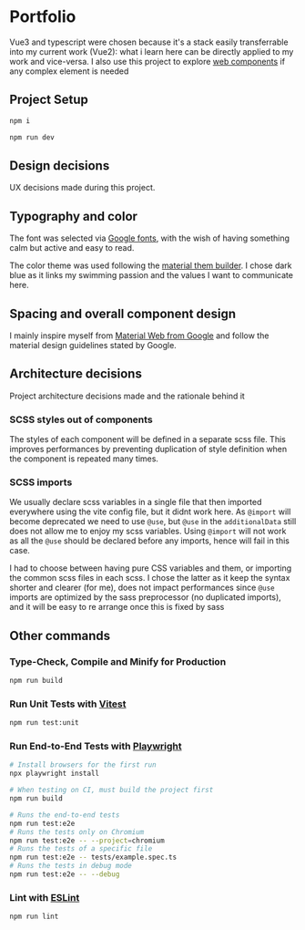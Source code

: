 # Portfolio
Vue3 and typescript were chosen because it's a stack easily transferrable into my current work (Vue2): what i learn here can be directly applied to my work and vice-versa.
I also use this project to explore [web components](https://developer.mozilla.org/en-US/docs/Web/API/Web_components) if any complex element is needed

## Project Setup
 
```sh
npm i
```
```sh
npm run dev
```
## Design decisions
UX decisions made during this project.
## Typography and color
The font was selected via [Google fonts](https://fonts.google.com/selection), with the wish of having something calm but active and easy to read.

The color theme was used following the [material them builder](https://www.figma.com/community/plugin/1034969338659738588/material-theme-builder). I chose dark blue as it links my swimming passion and the values I want to communicate here.
## Spacing and overall component design
I mainly inspire myself from [Material Web from Google](https://github.com/material-components/material-web) and follow the material design guidelines stated by Google. 


## Architecture decisions
Project architecture decisions made and the rationale behind it
### SCSS styles out of components
The styles of each component will be defined in a separate scss file. This improves performances by preventing duplication of style definition when the component is repeated many times. 

### SCSS imports
We usually declare scss variables in a single file that then imported everywhere using the vite config file, but it didnt work here. As `@import` will become deprecated we need to use `@use`, but `@use` in the `additionalData` still does not allow me to enjoy my scss variables. Using `@import` will not work as all the `@use` should be declared before any imports, hence will fail in this case.

I had to choose between having pure CSS variables and them, or importing the common scss files in each scss. I chose the latter as it keep the syntax shorter and clearer (for me), does not impact performances since `@use` imports are optimized by the sass preprocessor (no duplicated imports), and it will be easy to re arrange once this is fixed by sass



## Other commands

### Type-Check, Compile and Minify for Production

```sh
npm run build
```

### Run Unit Tests with [Vitest](https://vitest.dev/)

```sh
npm run test:unit
```

### Run End-to-End Tests with [Playwright](https://playwright.dev)

```sh
# Install browsers for the first run
npx playwright install

# When testing on CI, must build the project first
npm run build

# Runs the end-to-end tests
npm run test:e2e
# Runs the tests only on Chromium
npm run test:e2e -- --project=chromium
# Runs the tests of a specific file
npm run test:e2e -- tests/example.spec.ts
# Runs the tests in debug mode
npm run test:e2e -- --debug
```

### Lint with [ESLint](https://eslint.org/)

```sh
npm run lint
```